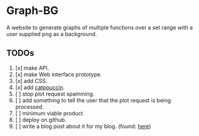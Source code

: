 # Graph-BG

A website to generate graphs of multiple functions over a set range with a user supplied png as a background.

## TODOs

1. [x] make API.
2. [x] make Web interface prototype.
3. [x] add CSS.
4. [x] add [catppuccin](https://github.com/catppuccin/catppuccin).
5. [ ] stop plot request spamming.
6. [ ] add something to tell the user that the plot request is being processed.
7. [ ] minimum viable product
8. [ ] deploy on github.
9. [ ] write a blog post about it for my blog. (found: [here](https://calacuda.github.io/))

